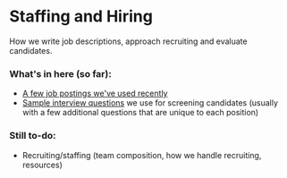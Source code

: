 # Staffing and Hiring

How we write job descriptions, approach recruiting and evaluate candidates.

### What's in here (so far):

-  [A few job postings we've used recently](/staffing/job-descriptions)
-  [Sample interview questions](/staffing/interview-questions.md) we use for screening candidates (usually with a few additional questions that are unique to each position)

### Still to-do:

-  Recruiting/staffing (team composition, how we handle recruiting, resources)
